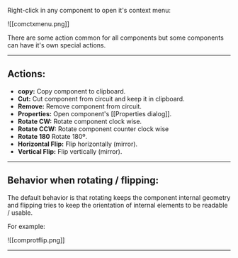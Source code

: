 Right-click in any component to open it's context menu:

![[comctxmenu.png]]

There are some action common for all components but some components can have it's own special actions.

---

## Actions:

- **copy:** Copy component to clipboard.
- **Cut:** Cut component from circuit and keep it in clipboard.
- **Remove:** Remove component from circuit.
- **Properties:** Open component's [[Properties dialog]].
- **Rotate CW:** Rotate component clock wise.
- **Rotate CCW:** Rotate component counter clock wise
- **Rotate 180** Rotate 180º.
- **Horizontal Flip:** Flip horizontally (mirror).
- **Vertical Flip:** Flip vertically (mirror).

---

## Behavior when rotating / flipping:

The default behavior is that rotating keeps the component internal geometry and flipping tries to keep the orientation of internal elements to be readable / usable.

For example:

![[comprotflip.png]]

---

